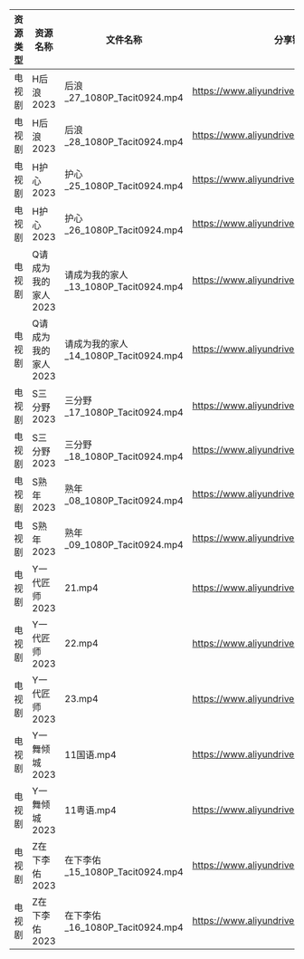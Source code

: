 | 资源类型 | 资源名称         | 文件名称                           | 分享链接                                      | 更新时间       |
| ---- | ------------ | ------------------------------ | ----------------------------------------- | ---------- |
| 电视剧  | H后浪2023      | 后浪_27_1080P_Tacit0924.mp4      | https://www.aliyundrive.com/s/Ez3GKYEjsy9 | 2023-05-30 |
| 电视剧  | H后浪2023      | 后浪_28_1080P_Tacit0924.mp4      | https://www.aliyundrive.com/s/Ez3GKYEjsy9 | 2023-05-30 |
| 电视剧  | H护心2023      | 护心_25_1080P_Tacit0924.mp4      | https://www.aliyundrive.com/s/9HkxgS4UCNB | 2023-05-30 |
| 电视剧  | H护心2023      | 护心_26_1080P_Tacit0924.mp4      | https://www.aliyundrive.com/s/9HkxgS4UCNB | 2023-05-30 |
| 电视剧  | Q请成为我的家人2023 | 请成为我的家人_13_1080P_Tacit0924.mp4 | https://www.aliyundrive.com/s/LVhk36Kw3hq | 2023-05-30 |
| 电视剧  | Q请成为我的家人2023 | 请成为我的家人_14_1080P_Tacit0924.mp4 | https://www.aliyundrive.com/s/LVhk36Kw3hq | 2023-05-30 |
| 电视剧  | S三分野2023     | 三分野_17_1080P_Tacit0924.mp4     | https://www.aliyundrive.com/s/grfMSvWbXdD | 2023-05-30 |
| 电视剧  | S三分野2023     | 三分野_18_1080P_Tacit0924.mp4     | https://www.aliyundrive.com/s/grfMSvWbXdD | 2023-05-30 |
| 电视剧  | S熟年2023      | 熟年_08_1080P_Tacit0924.mp4      | https://www.aliyundrive.com/s/izBC7e3hvcb | 2023-05-30 |
| 电视剧  | S熟年2023      | 熟年_09_1080P_Tacit0924.mp4      | https://www.aliyundrive.com/s/izBC7e3hvcb | 2023-05-30 |
| 电视剧  | Y一代匠师2023    | 21.mp4                         | https://www.aliyundrive.com/s/CPda8kkU7Vh | 2023-05-30 |
| 电视剧  | Y一代匠师2023    | 22.mp4                         | https://www.aliyundrive.com/s/CPda8kkU7Vh | 2023-05-30 |
| 电视剧  | Y一代匠师2023    | 23.mp4                         | https://www.aliyundrive.com/s/CPda8kkU7Vh | 2023-05-30 |
| 电视剧  | Y一舞倾城2023    | 11国语.mp4                       | https://www.aliyundrive.com/s/rJHcZFVa1Tf | 2023-05-30 |
| 电视剧  | Y一舞倾城2023    | 11粤语.mp4                       | https://www.aliyundrive.com/s/rJHcZFVa1Tf | 2023-05-30 |
| 电视剧  | Z在下李佑2023    | 在下李佑_15_1080P_Tacit0924.mp4    | https://www.aliyundrive.com/s/XDyqjGPExFg | 2023-05-30 |
| 电视剧  | Z在下李佑2023    | 在下李佑_16_1080P_Tacit0924.mp4    | https://www.aliyundrive.com/s/XDyqjGPExFg | 2023-05-30 |
